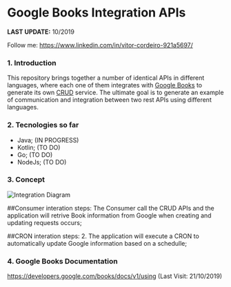 # Google Books Integration APIs

**LAST UPDATE:** 10/2019

Follow me: https://www.linkedin.com/in/vitor-cordeiro-921a5697/

### 1. Introduction

This repository brings together a number of identical APIs in different languages, where each one of them integrates with [Google Books](https://developers.google.com/books/docs/v1/using) to generate its own [CRUD](https://en.wikipedia.org/wiki/Create,_read,_update_and_delete) service.
The ultimate goal is to generate an example of communication and integration between two rest APIs using different languages.

### 2. Tecnologies so far

- Java; (IN PROGRESS)
- Kotlin; (TO DO)
- Go; (TO DO)
- NodeJs; (TO DO)

### 3. Concept

![Integration Diagram](https://raw.githubusercontent.com/vitorfmc/google-books-integration-api/master/integrations_chart.png)

##Consumer interation steps:
The Consumer call the CRUD APIs and the application will retrive Book information from Google when creating and updating requests occurs;

##CRON interation steps:
2. The application will execute a CRON to automatically update Google information based on a schedulle;

### 4. Google Books Documentation

https://developers.google.com/books/docs/v1/using (Last Visit: 21/10/2019)
